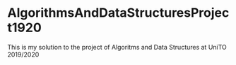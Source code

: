 # AlgorithmsAndDataStructuresProject1920
This is my solution to the project of Algoritms and Data Structures at UniTO 2019/2020

